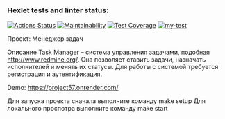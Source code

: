 ### Hexlet tests and linter status:
[![Actions Status](https://github.com/YuliPotapchenko/php-project-57/actions/workflows/hexlet-check.yml/badge.svg)](https://github.com/YuliPotapchenko/php-project-57/actions)
[![Maintainability](https://api.codeclimate.com/v1/badges/4b7c648689d97806cf27/maintainability)](https://codeclimate.com/github/YuliPotapchenko/php-project-57/maintainability)
[![Test Coverage](https://api.codeclimate.com/v1/badges/4b7c648689d97806cf27/test_coverage)](https://codeclimate.com/github/YuliPotapchenko/php-project-57/test_coverage)
[![my-test](https://github.com/YuliPotapchenko/php-project-57/actions/workflows/my-test.yml/badge.svg)](https://github.com/YuliPotapchenko/php-project-57/actions/workflows/my-test.yml)

Проект: Менеджер задач

Описание
Task Manager – система управления задачами, подобная http://www.redmine.org/. Она позволяет ставить задачи, назначать исполнителей и менять их статусы. Для работы с системой требуется регистрация и аутентификация.

Demo: https://project57.onrender.com/

Для запуска проекта сначала выполните команду make setup
Для локального проспотра выполните команду make start
